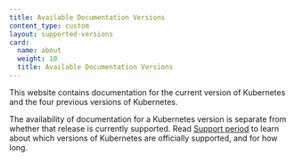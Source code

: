 ```yaml
---
title: Available Documentation Versions
content_type: custom
layout: supported-versions
card:
  name: about
  weight: 10
  title: Available Documentation Versions
---
```


This website contains documentation for the current version of Kubernetes
and the four previous versions of Kubernetes.

The availability of documentation for a Kubernetes version is separate from whether
that release is currently supported.
Read [Support period](/releases/patch-releases/#support-period) to learn about
which versions of Kubernetes are officially supported, and for how long.
